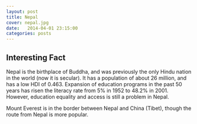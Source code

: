 ```yaml
---
layout: post
title: Nepal
cover: nepal.jpg
date:   2014-04-01 23:15:00
categories: posts
---
```


## Interesting Fact

Nepal is the birthplace of Buddha, and was previously the only Hindu nation in the world (now it is secular). It has a population of about 26 million, and has a low HDI of 0.463. Expansion of education programs in the past 50 years has risen the literacy rate from 5% in 1952 to 48.2% in 2001. However, education equality and access is still a problem in Nepal. 

Mount Everest is in the border between Nepal and China (Tibet), though the route from Nepal is more popular. 